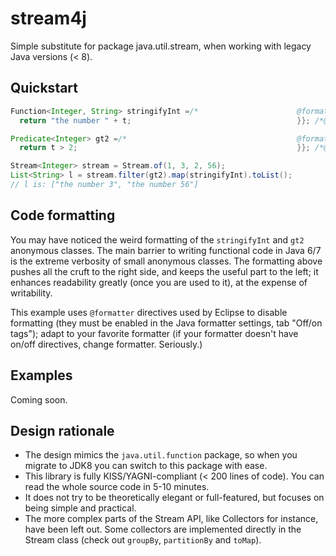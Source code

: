 # stream4j
Simple substitute for package java.util.stream, when working with legacy Java versions (&lt; 8).

## Quickstart
```java
Function<Integer, String> stringifyInt =/*						@formatter:off*/ new Function<Integer, String>() { @Override public String apply(Integer t)  {
  return "the number " + t; 									}}; /*@formatter:on*/

Predicate<Integer> gt2 =/* 										@formatter:off*/ new Predicate<Integer>() { @Override public boolean test(Integer t){
  return t > 2; 												}}; /*@formatter:on*/

Stream<Integer> stream = Stream.of(1, 3, 2, 56);
List<String> l = stream.filter(gt2).map(stringifyInt).toList();
// l is: ["the number 3", "the number 56"]
```

## Code formatting
You may have noticed the weird formatting of the ```stringifyInt``` and ```gt2``` anonymous classes. The main barrier to writing functional code in Java 6/7 is the extreme verbosity of small anonymous classes. The formatting above pushes all the cruft to the right side, and keeps the useful part to the left; it enhances readability greatly (once you are used to it), at the expense of writability.

This example uses ```@formatter``` directives used by Eclipse to disable formatting (they must be enabled in the Java formatter settings, tab "Off/on tags"); adapt to your favorite formatter (if your formatter doesn't have on/off directives, change formatter. Seriously.)

## Examples
Coming soon.

## Design rationale
* The design mimics the ```java.util.function``` package, so when you migrate to JDK8 you can switch to this package with ease.
* This library is fully KISS/YAGNI-compliant (< 200 lines of code). You can read the whole source code in 5-10 minutes.
* It does not try to be theoretically elegant or full-featured, but focuses on being simple and practical.
* The more complex parts of the Stream API, like Collectors for instance, have been left out. Some collectors are implemented directly in the Stream class (check out ```groupBy```, ```partitionBy``` and ```toMap```).
